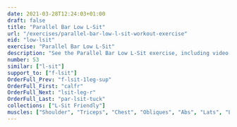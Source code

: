 ```yaml
---
date: 2021-03-28T12:24:03+01:00
draft: false
title: "Parallel Bar Low L-Sit"
url: "/exercises/parallel-bar-low-l-sit-workout-exercise"
eid: "low-lsit"
exercise: "Parallel Bar Low L-Sit"
description: "See the Parallel Bar Low L-Sit exercise, including video demonstration, instructions on how-to perform, benefits, activated body parts and related exercises."
number: 53
similar: ["l-sit"]
support_to: ["f-lsit"]
OrderFull_Prev: "f-lsit-1leg-sup"
OrderFull_First: "calfr"
OrderFull_Next: "lsit-leg-r"
OrderFull_Last: "par-lsit-tuck"
collections: ["L-Sit Friendly"]
muscles: ["Shoulder", "Triceps", "Chest", "Obliques", "Abs", "Lats", "Lowerback", "Hip Flexor", "Quads"]
---
```

